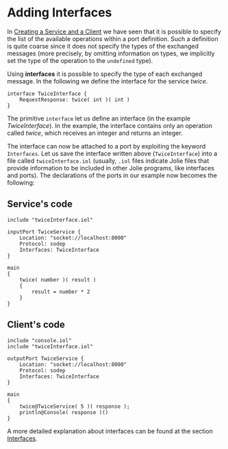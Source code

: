 # Adding Interfaces
In [Creating a Service and a Client](creating-a-service-and-a-client) we have seen that it is possible to specify the list of the available operations within a port definition. Such a definition is quite coarse since it does not specify the types of the exchanged messages (more precisely, by omitting information on types, we implicitly set the type of the operation to the `undefined` type).

Using **interfaces** it is possible to specify the type of each exchanged message. In the following we define the interface for the service _twice_.

```jolie
interface TwiceInterface {
	RequestResponse: twice( int )( int )
}
```

The primitive `interface` let us define an interface (in the example _TwiceInterface_).
In the example, the interface contains only an operation called _twice_, which receives an integer and returns an integer.

The interface can now be attached to a port by exploiting the keyword `Interfaces`.
Let us save the interface written above (`TwiceInterface`) into a file called `twiceInterface.iol` (usually, `.iol` files indicate Jolie files that provide information to be included in other Jolie programs, like interfaces and ports).
The declarations of the ports in our example now becomes the following:

## Service's code

```jolie
include "twiceInterface.iol"

inputPort TwiceService {
	Location: "socket://localhost:8000"
	Protocol: sodep
	Interfaces: TwiceInterface
}

main
{
	twice( number )( result )
	{
		result = number * 2
	}
}
```

## Client's code

```jolie
include "console.iol"
include "twiceInterface.iol"

outputPort TwiceService {
	Location: "socket://localhost:8000"
	Protocol: sodep
	Interfaces: TwiceInterface
}

main
{
	twice@TwiceService( 5 )( response );
	println@Console( response )()
}
```

A more detailed explanation about interfaces can be found at the section [Interfaces](../basics/communication-ports/interfaces.md).
